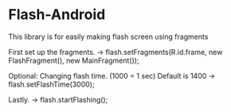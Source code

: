 # Flash-Android
This library is for easily making flash screen using fragments


First set up the fragments.
-> flash.setFragments(R.id.frame, new FlashFragment(), new MainFragment());

Optional: Changing flash time. (1000 = 1 sec) Default is 1400
-> flash.setFlashTime(3000);

Lastly. 
-> flash.startFlashing();





